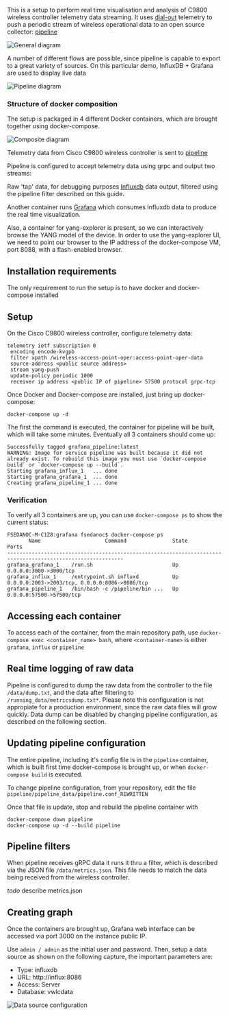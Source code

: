This is a setup to perform real time visualisation and analysis of C9800 wireless controller telemetry data streaming. It uses [dial-out](https://xrdocs.io/telemetry/blogs/2017-01-20-model-driven-telemetry-dial-in-or-dial-out/) telemetry to push a periodic stream of wireless operational data to an open source collector: [pipeline](https://developer.cisco.com/codeexchange/github/repo/cisco/bigmuddy-network-telemetry-pipeline/)


![General diagram](diagrams/general.png?raw=true "General network diagram")

A number of different flows are possible, since pipeline is capable to export to a great variety of sources. On this particular demo, InfluxDB  + Grafana are used to display live data

![Pipeline diagram](diagrams/pipeline.png?raw=true "Pipeline")



### Structure of docker composition

The setup is packaged in 4 different Docker containers, which are brought together using docker-compose.

![Composite diagram](diagrams/compose-internal1.png?raw=true "Composite diagram")


Telemetry data from Cisco C9800 wireless controller is sent to [pipeline](https://developer.cisco.com/codeexchange/github/repo/cisco/bigmuddy-network-telemetry-pipeline/)

Pipeline is configured to accept telemetry data using grpc and output two streams:

Raw 'tap' data, for debugging purposes
[Influxdb](https://www.influxdata.com/time-series-platform/influxdb/) data output, filtered using the pipeline filter described on this guide.

Another container runs [Grafana](https://grafana.com/) which consumes Influxdb data to produce the real time visualization.

Also, a container for yang-explorer is present, so we can interactively browse the YANG model of the device. 
In order to use the yang-explorer UI, we need to point our browser to the IP address of the docker-compose VM, port 8088, with a flash-enabled browser.

## Installation requirements
The only requirement to run the setup is to have docker and docker-compose installed

## Setup

On the Cisco C9800 wireless controller, configure telemetry data:

```
telemetry ietf subscription 0
 encoding encode-kvgpb
 filter xpath /wireless-access-point-oper:access-point-oper-data
 source-address <public source address>
 stream yang-push
 update-policy periodic 1000
 receiver ip address <public IP of pipeline> 57500 protocol grpc-tcp
```

Once Docker and Docker-compose are installed, just bring up docker-compose:

```
docker-compose up -d
```

The first the command is executed, the container for pipeline will be built, which will take some minutes. Eventually all 3 containers should come up:

```
Successfully tagged grafana_pipeline:latest
WARNING: Image for service pipeline was built because it did not already exist. To rebuild this image you must use `docker-compose build` or `docker-compose up --build`.
Starting grafana_influx_1   ... done
Starting grafana_grafana_1  ... done
Creating grafana_pipeline_1 ... done
```

### Verification
To verify all 3 containers are up, you can use `docker-compose ps` to show the current status:

```
FSEDANOC-M-C1Z8:grafana fsedanoc$ docker-compose ps
       Name                     Command               State                       Ports
------------------------------------------------------------------------------------------------------------
grafana_grafana_1    /run.sh                          Up      0.0.0.0:3000->3000/tcp
grafana_influx_1     /entrypoint.sh influxd           Up      0.0.0.0:2003->2003/tcp, 0.0.0.0:8086->8086/tcp
grafana_pipeline_1   /bin/bash -c /pipeline/bin ...   Up      0.0.0.0:57500->57500/tcp
```

## Accessing each container

To access each of the container, from the main repository path, use `docker-compose exec <container_name> bash`, where `<container-name>` is either `grafana`, `influx` or `pipeline`

## Real time logging of raw data

Pipeline is configured to dump the raw data from the controller to the file `/data/dump.txt`, and the data after filtering to `/running_data/metricsdump.txt*`.
Please note this configuration is not appropiate for a production environment, since the raw data files will grow quickly. Data dump can be disabled by changing pipeline configuration, as described on the following section.

## Updating pipeline configuration

The entire pipeline, including it's config file is in the `pipeline` container, which is built first time docker-compose is brought up, or when `docker-compose build` is executed.

To change pipeline configuration, from your repository, edit the file `pipeline/pipeline_data/pipeline.conf_REWRITTEN`

Once that file is update, stop and rebuild the pipeline container with

```
docker-compose down pipeline
docker-compose up -d --build pipeline
```

## Pipeline filters
When pipeline receives gRPC data it runs it thru a filter, which is described via the JSON file `/data/metrics.json`. This file needs to match the data being received from the wireless controller.

 *todo* describe metrics.json

## Creating graph
Once the containers are brought up, Grafana web interface can be accessed via port 3000 on the instance public IP.

Use `admin / admin` as the initial user and password. Then, setup a data source as shown on the following capture, the important parameters are:
- Type: influxdb
- URL: http://influx:8086
- Access: Server
- Database: vwlcdata


![Data source configuration](diagrams/datasource.png?raw=true "Data source")
